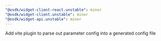 ```yaml
---
"@osdk/widget-client-react.unstable": minor
"@osdk/widget-client.unstable": minor
"@osdk/widget-api.unstable": minor
---
```


Add vite plugin to parse out parameter config into a generated config file
